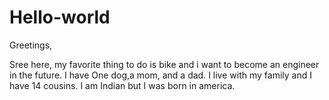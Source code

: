 # Hello-world

Greetings,

Sree here, my favorite thing to do is bike and i want to become an engineer in the future. I have One dog,a mom, and a dad. I live with my family and I have 14 cousins. I am Indian but I was born in america.
